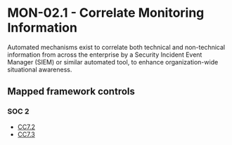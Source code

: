 # MON-02.1 - Correlate Monitoring Information
Automated mechanisms exist to correlate both technical and non-technical information from across the enterprise by a Security Incident Event Manager (SIEM) or similar automated tool, to enhance organization-wide situational awareness.
## Mapped framework controls
### SOC 2
- [CC7.2](../soc2/cc72.md)
- [CC7.3](../soc2/cc73.md)